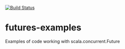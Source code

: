 [![Build Status](https://secure.travis-ci.org/lomeo/futures-examples.png)](http://travis-ci.org/lomeo/futures-examples)

# futures-examples
Examples of code working with scala.concurrent.Future
